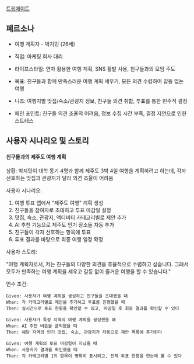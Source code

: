 [트립메이트](https://fun-time-planner.lovable.app/)

## 페르소나

- 여행 계획자 - 박지민 (26세)

- 직업: 마케팅 회사 대리

- 라이프스타일: 연차 활용한 여행 계획, SNS 활발 사용, 친구들과의 모임 주도

- 목표: 친구들과 함께 만족스러운 여행 계획 세우기, 모든 의견 수렴하여 갈등 없는 여행

- 니즈: 여행지별 맛집/숙소/관광지 정보, 친구들 의견 취합, 투표를 통한 민주적 결정

- 페인 포인트: 친구들 의견 조율의 어려움, 정보 수집 시간 부족, 결정 지연으로 인한 스트레스

## 사용자 시나리오 및 스토리

#### 친구들과의 제주도 여행 계획

상황: 박지민이 대학 동기 4명과 함께 제주도 3박 4일 여행을 계획하려고 하는데, 각자 선호하는 맛집과 관광지가 달라 의견 조율이 어려움

사용자 시나리오:

1. 여행 투표 앱에서 "제주도 여행" 계획 생성
2. 친구들을 참여자로 초대하고 투표 마감일 설정
3. 맛집, 숙소, 관광지, 액티비티 카테고리별로 제안 추가
4. AI 추천 기능으로 제주도 인기 장소들 자동 추가
5. 친구들이 각자 선호하는 항목에 투표
6. 투표 결과를 바탕으로 최종 여행 일정 확정

사용자 스토리:

"여행 계획자로서, 저는 친구들의 다양한 의견을 효율적으로 수렴하고 싶습니다. 그래서 모두가 만족하는 여행 계획을 세우고 갈등 없이 즐거운 여행을 할 수 있습니다."

인수 조건:

```
Given: 사용자가 여행 계획을 생성하고 친구들을 초대했을 때
When: 각 카테고리별로 제안을 추가하고 투표를 진행했을 때
Then: 실시간으로 투표 현황을 확인할 수 있고, 마감일 후 최종 결과를 확인할 수 있다

Given: 사용자가 특정 지역의 여행 계획을 생성했을 때
When: AI 추천 버튼을 클릭했을 때
Then: 해당 지역의 인기 맛집, 숙소, 관광지가 자동으로 제안 목록에 추가된다

Given: 여행 계획의 투표 마감일이 지났을 때
When: 사용자가 결과를 확인했을 때
Then: 각 카테고리별 1위 항목이 명확히 표시되고, 전체 투표 현황을 한눈에 볼 수 있다
```
